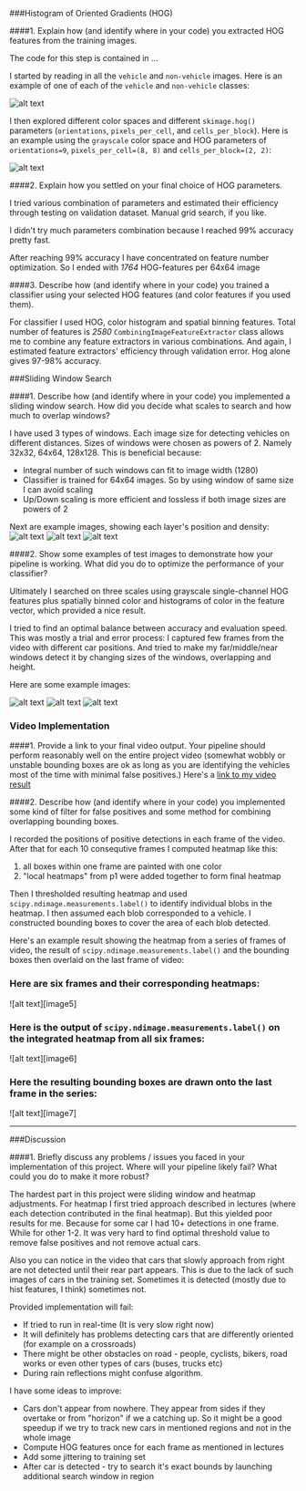 ###Histogram of Oriented Gradients (HOG)

####1. Explain how (and identify where in your code) you extracted HOG features from the training images.

The code for this step is contained in ...

I started by reading in all the `vehicle` and `non-vehicle` images.  Here is an example of one of each of the `vehicle` and `non-vehicle` classes:

![alt text](output_images/dataset_example.png)

I then explored different color spaces and different `skimage.hog()` parameters (`orientations`, `pixels_per_cell`, and `cells_per_block`). Here is an example using the `grayscale` color space and HOG parameters of `orientations=9`, `pixels_per_cell=(8, 8)` and `cells_per_block=(2, 2)`:


![alt text](output_images/hog_example.png)

####2. Explain how you settled on your final choice of HOG parameters.

I tried various combination of parameters and estimated their efficiency through testing on validation dataset. Manual grid search, if you like.

I didn't try much parameters combination because I reached 99% accuracy pretty fast.

After reaching 99% accuracy I have concentrated on feature number optimization. So I ended with *1764* HOG-features per 64x64 image

####3. Describe how (and identify where in your code) you trained a classifier using your selected HOG features (and color features if you used them).

For classifier I used HOG, color histogram and spatial binning features. Total number of features is *2580*
`CombiningImageFeatureExtractor` class allows me to combine any feature extractors in various combinations. And again, I estimated feature extractors' efficiency through validation error. Hog alone gives 97-98% accuracy. 

###Sliding Window Search

####1. Describe how (and identify where in your code) you implemented a sliding window search.  How did you decide what scales to search and how much to overlap windows?

I have used 3 types of windows. Each image size for detecting vehicles on different distances. Sizes of windows were chosen as powers of 2. Namely 32x32, 64x64, 128x128. This is beneficial because:
* Integral number of such windows can fit to image width (1280)
* Classifier is trained for 64x64 images. So by using window of same size I can avoid scaling
* Up/Down scaling is more efficient and lossless if both image sizes are powers of 2

Next are example images, showing each layer's position and density:
![alt text](output_images/window_far.png)
![alt text](output_images/window_middle.png)
![alt text](output_images/window_near.png)

####2. Show some examples of test images to demonstrate how your pipeline is working.  What did you do to optimize the performance of your classifier?

Ultimately I searched on three scales using grayscale single-channel HOG features plus spatially binned color and histograms of color in the feature vector, which provided a nice result. 

I tried to find an optimal balance between accuracy and evaluation speed. This was mostly a trial and error process: I captured few frames from the video with different car positions. And tried to make my far/middle/near windows detect it by changing sizes of the windows, overlapping and height.

Here are some example images:

![alt text](output_images/window_result1.png)
![alt text](output_images/window_result2.png)
![alt text](output_images/window_result3.png)


### Video Implementation

####1. Provide a link to your final video output.  Your pipeline should perform reasonably well on the entire project video (somewhat wobbly or unstable bounding boxes are ok as long as you are identifying the vehicles most of the time with minimal false positives.)
Here's a [link to my video result](./project_video_result.mp4)


####2. Describe how (and identify where in your code) you implemented some kind of filter for false positives and some method for combining overlapping bounding boxes.

I recorded the positions of positive detections in each frame of the video. After that for each 10 consequtive frames I computed heatmap like this:

1. all boxes within one frame are painted with one color
2. "local heatmaps" from p1 were added together to form final heatmap

Then I thresholded resulting heatmap and used `scipy.ndimage.measurements.label()` to identify individual blobs in the heatmap. I then assumed each blob corresponded to a vehicle.  I constructed bounding boxes to cover the area of each blob detected.

Here's an example result showing the heatmap from a series of frames of video, the result of `scipy.ndimage.measurements.label()` and the bounding boxes then overlaid on the last frame of video:

### Here are six frames and their corresponding heatmaps:

![alt text][image5]

### Here is the output of `scipy.ndimage.measurements.label()` on the integrated heatmap from all six frames:
![alt text][image6]

### Here the resulting bounding boxes are drawn onto the last frame in the series:
![alt text][image7]



---

###Discussion

####1. Briefly discuss any problems / issues you faced in your implementation of this project.  Where will your pipeline likely fail?  What could you do to make it more robust?

The hardest part in this project were sliding window and heatmap adjustments. For heatmap I first tried approach described in lectures (where each detection contributed in the final heatmap). But this yielded poor results for me. Because for some car I had 10+ detections in one frame. While for other 1-2. It was very hard to find optimal threshold value to remove false positives and not remove actual cars. 

Also you can notice in the video that cars that slowly approach from right are not detected until their rear part appears. This is due to the lack of such images of cars in the training set. Sometimes it is detected (mostly due to hist features, I think) sometimes not.

Provided implementation will fail:
- If tried to run in real-time (It is very slow right now)
- It will definitely has problems detecting cars that are differently oriented (for example on a crossroads)
- There might be other obstacles on road - people, cyclists, bikers, road works or even other types of cars (buses, trucks etc)
- During rain reflections might confuse algorithm.

I have some ideas to improve:
- Cars don't appear from nowhere. They appear from sides if they overtake or from "horizon" if we a catching up. So it might be a good speedup if we try to track new cars in mentioned regions and not in the whole image
- Compute HOG features once for each frame as mentioned in lectures
- Add some jittering to training set
- After car is detected - try to search it's exact bounds by launching additional search window in region

